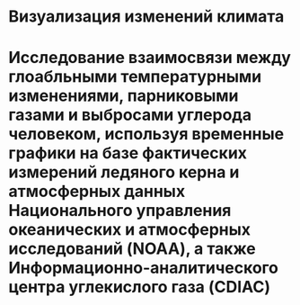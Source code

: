 # Визуализация изменений климата 
# Исследование взаимосвязи между глоабльными температурными изменениями, парниковыми газами и выбросами углерода человеком, используя временные графики на базе фактических измерений ледяного керна и атмосферных данных Национального управления океанических и атмосферных исследований (NOAA), а также Информационно-аналитического центра углекислого газа (CDIAC)
